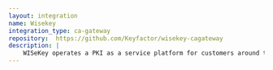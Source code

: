 ```yaml
---
layout: integration
name: Wisekey
integration_type: ca-gateway
repository:  https://github.com/Keyfactor/wisekey-cagateway
description: |
    WISeKey operates a PKI as a service platform for customers around the globe.  The AnyGateway solution for Wisekey is designed to allow Keyfactor Command the ability to: - Sync certificates issued from the CA - Request new certificates from the CA - Revoke certificates directly from Keyfactor Command
--- 
```

